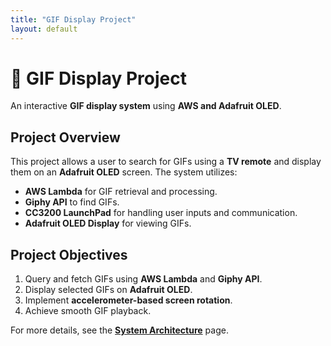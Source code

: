 ```yaml
---
title: "GIF Display Project"
layout: default
---
```


# 🎥 GIF Display Project

An interactive **GIF display system** using **AWS and Adafruit OLED**.

## **Project Overview**
This project allows a user to search for GIFs using a **TV remote** and display them on an **Adafruit OLED** screen. The system utilizes:
- **AWS Lambda** for GIF retrieval and processing.
- **Giphy API** to find GIFs.
- **CC3200 LaunchPad** for handling user inputs and communication.
- **Adafruit OLED Display** for viewing GIFs.

## **Project Objectives**
1. Query and fetch GIFs using **AWS Lambda** and **Giphy API**.
2. Display selected GIFs on **Adafruit OLED**.
3. Implement **accelerometer-based screen rotation**.
4. Achieve smooth GIF playback.

For more details, see the **[System Architecture](architecture.md)** page.
